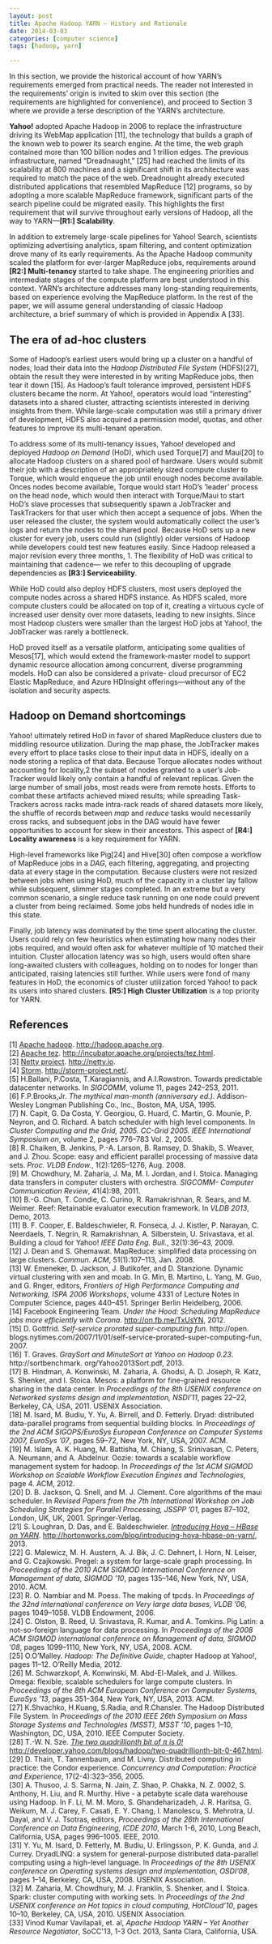 ```yaml
---
layout: post
title: Apache Hadoop YARN – History and Rationale
date: 2014-03-03
categories: [computer science]
tags: [hadoop, yarn]

---
```


In this section, we provide the historical account of how YARN’s requirements emerged from practical needs. The reader not interested in the requirements’ origin is invited to skim over this section (the requirements are highlighted for convenience), and proceed to Section 3 where we provide a terse description of the YARN’s architecture.
**Yahoo!** adopted Apache Hadoop in 2006 to replace the infrastructure driving its WebMap application [11], the technology that builds a graph of the known web to power its search engine. At the time, the web graph contained more than 100 billion nodes and 1 trillion edges. The previous infrastructure, named “Dreadnaught,” [25] had reached the limits of its scalability at 800 machines and a significant shift in its architecture was required to match the pace of the web. Dreadnought already executed distributed applications that resembled MapReduce [12] programs, so by adopting a more scalable MapReduce framework, significant parts of the search pipeline could be migrated easily. This highlights the first requirement that will survive throughout early versions of Hadoop, all the way to YARN—**[R1:] Scalability**.
In addition to extremely large-scale pipelines for Yahoo! Search, scientists optimizing advertising analytics, spam filtering, and content optimization drove many of its early requirements. As the Apache Hadoop community scaled the platform for ever-larger MapReduce jobs, requirements around **[R2:] Multi-tenancy** started to take shape. The engineering priorities and intermediate stages of the compute platform are best understood inthis context. YARN’s architecture addresses many long-standing requirements, based on experience evolving the MapReduce platform. In the rest of the paper, we will assume general understanding of classic Hadoop architecture, a brief summary of which is provided in Appendix A [33].
The era of ad-hoc clusters
---Some of Hadoop’s earliest users would bring up a cluster on a handful of nodes, load their data into the *Hadoop Distributed File System* (HDFS)[27], obtain the result they were interested in by writing MapReduce jobs, then tear it down [15]. As Hadoop’s fault tolerance improved, persistent HDFS clusters became the norm. At Yahoo!, operators would load “interesting” datasets into a shared cluster, attracting scientists interested in deriving insights from them. While large-scale computation was still a primary driver of development, HDFS also acquired a permission model, quotas, and other features to improve its multi-tenant operation.
To address some of its multi-tenancy issues, Yahoo! developed and deployed *Hadoop on Demand* (HoD), which used Torque[7] and Maui[20] to allocate Hadoop clusters on a shared pool of hardware. Users would submit their job with a description of an appropriately sized compute cluster to Torque, which would enqueue the job until enough nodes become available. Onces nodes become available, Torque would start HoD’s ’leader’ process on the head node, which would then interact with Torque/Maui to start HoD’s slave processes that subsequently spawn a JobTracker and TaskTrackers for that user which then accept a sequence of jobs. When the user released the cluster, the system would automatically collect the user’s logs and return the nodes to the shared pool. Because HoD sets up a new cluster for every job, users could run (slightly) older versions of Hadoop while developers could test new features easily. Since Hadoop released a major revision every three months, 1. The flexibility of HoD was critical to maintaining that cadence— we refer to this decoupling of upgrade dependencies as **[R3:] Serviceability**.
While HoD could also deploy HDFS clusters, most users deployed the compute nodes across a shared HDFS instance. As HDFS scaled, more compute clusters could be allocated on top of it, creating a virtuous cycle of increased user density over more datasets, leading to new insights. Since most Hadoop clusters were smaller than the largest HoD jobs at Yahoo!, the JobTracker was rarely a bottleneck.
HoD proved itself as a versatile platform, anticipating some qualities of Mesos[17], which would extend the framework-master model to support dynamic resource allocation among concurrent, diverse programming models. HoD can also be considered a private- cloud precursor of EC2 Elastic MapReduce, and Azure HDInsight offerings—without any of the isolation and security aspects.Hadoop on Demand shortcomings
---
Yahoo! ultimately retired HoD in favor of shared MapReduce clusters due to middling resource utilization. During the map phase, the JobTracker makes every effort to place tasks close to their input data in HDFS, ideally on a node storing a replica of that data. Because Torque allocates nodes without accounting for locality,2 the subset of nodes granted to a user’s Job-Tracker would likely only contain a handful of relevant replicas. Given the large number of small jobs, most reads were from remote hosts. Efforts to combat these artifacts achieved mixed results; while spreading Task-Trackers across racks made intra-rack reads of shared datasets more likely, the shuffle of records between *map* and *reduce* tasks would necessarily cross racks, and subsequent jobs in the DAG would have fewer opportunities to account for skew in their ancestors. This aspect of **[R4:] Locality awareness** is a key requirement for YARN.
High-level frameworks like Pig[24] and Hive[30] often compose a workflow of MapReduce jobs in a *DAG*, each filtering, aggregating, and projecting data at every stage in the computation. Because clusters were not resized between jobs when using HoD, much of the capacity in a cluster lay fallow while subsequent, slimmer stages completed. In an extreme but a very common scenario, a single reduce task running on one node could prevent a cluster from being reclaimed. Some jobs held hundreds of nodes idle in this state.
Finally, job latency was dominated by the time spent allocating the cluster. Users could rely on few heuristics when estimating how many nodes their jobs required, and would often ask for whatever multiple of 10 matched their intuition. Cluster allocation latency was so high, users would often share long-awaited clusters with colleagues, holding on to nodes for longer than anticipated, raising latencies still further. While users were fond of many features in HoD, the economics of cluster utilization forced Yahoo! to pack its users into shared clusters. **[R5:] High Cluster Utilization** is a top priority for YARN.
References
---
[1] [Apache hadoop](http://hadoop.apache.org). http://hadoop.apache.org.  
[2] [Apache tez](http://incubator.apache.org/projects/tez.html). http://incubator.apache.org/projects/tez.html.   
[3] [Netty project](http://netty.io). http://netty.io.  
[4] [Storm](http://storm-project.net/). http://storm-project.net/.  
[5] H.Ballani, P.Costa, T.Karagiannis, and A.I.Rowstron. Towards predictable datacenter networks. In *SIGCOMM*, volume 11, pages 242–253, 2011.  
[6] F.P.Brooks,Jr. *The mythical man-month (anniversary ed.)*. Addison-Wesley Longman Publishing Co., Inc., Boston, MA, USA, 1995.  
[7] N. Capit, G. Da Costa, Y. Georgiou, G. Huard, C. Martin, G. Mounie, P. Neyron, and O. Richard. A batch scheduler with high level components. In *Cluster Computing and the Grid, 2005. CC-Grid 2005. IEEE International Symposium on*, volume 2, pages 776–783 Vol. 2, 2005.  
[8] R. Chaiken, B. Jenkins, P.-A. Larson, B. Ramsey, D. Shakib, S. Weaver, and J. Zhou. Scope: easy and efficient parallel processing of massive data sets. *Proc. VLDB Endow.*, 1(2):1265–1276, Aug. 2008.  
[9] M. Chowdhury, M. Zaharia, J. Ma, M. I. Jordan, and I. Stoica. Managing data transfers in computer clusters with orchestra. *SIGCOMM- Computer Communication Review*, 41(4):98, 2011.  
[10] B.-G. Chun, T. Condie, C. Curino, R. Ramakrishnan, R. Sears, and M. Weimer. Reef: Retainable evaluator execution framework. In *VLDB 2013*, Demo, 2013.  
[11] B. F. Cooper, E. Baldeschwieler, R. Fonseca, J. J. Kistler, P. Narayan, C. Neerdaels, T. Negrin, R. Ramakrishnan, A. Silberstein, U. Srivastava, et al. Building a cloud for Yahoo! *IEEE Data Eng. Bull.*, 32(1):36–43, 2009.  
[12] J. Dean and S. Ghemawat. MapReduce: simplified data processing on large clusters. *Commun. ACM*, 51(1):107–113, Jan. 2008.  
[13] W. Emeneker, D. Jackson, J. Butikofer, and D. Stanzione. Dynamic virtual clustering with xen and moab. In G. Min, B. Martino, L. Yang, M. Guo, and G. Rnger, editors, *Frontiers of High Performance Computing and Networking, ISPA 2006 Workshops*, volume 4331 of Lecture Notes in Computer Science, pages 440–451. Springer Berlin Heidelberg, 2006.  
[14] Facebook Engineering Team. *Under the Hood: Scheduling MapReduce jobs more efficiently with Corona*. http://on.fb.me/TxUsYN, 2012.  
[15] D. Gottfrid. *Self-service prorated super-computing fun*. http://open. blogs.nytimes.com/2007/11/01/self-service-prorated-super-computing-fun, 2007.  
[16] T. Graves. *GraySort and MinuteSort at Yahoo on Hadoop 0.23*. http://sortbenchmark. org/Yahoo2013Sort.pdf, 2013.  
[17] B. Hindman, A. Konwinski, M. Zaharia, A. Ghodsi, A. D. Joseph, R. Katz, S. Shenker, and I. Stoica. Mesos: a platform for fine-grained resource sharing in the data center. In *Proceedings of the 8th USENIX conference on Networked systems design and implementation, NSDI’11*, pages 22–22, Berkeley, CA, USA, 2011. USENIX Association.  
[18] M. Isard, M. Budiu, Y. Yu, A. Birrell, and D. Fetterly. Dryad: distributed data-parallel programs from sequential building blocks. In *Proceedings of the 2nd ACM SIGOPS/EuroSys European Conference on Computer Systems 2007, EuroSys ’07*, pages 59–72, New York, NY, USA, 2007. ACM.  
[19] M. Islam, A. K. Huang, M. Battisha, M. Chiang, S. Srinivasan, C. Peters, A. Neumann, and A. Abdelnur. Oozie: towards a scalable workflow management system for hadoop. In *Proceedings of the 1st ACM SIGMOD Workshop on Scalable Workflow Execution Engines and Technologies*, page 4. ACM, 2012.  
[20] D. B. Jackson, Q. Snell, and M. J. Clement. Core algorithms of the maui scheduler. In *Revised Papers from the 7th International Workshop on Job Scheduling Strategies for Parallel Processing, JSSPP ’01*, pages 87–102, London, UK, UK, 2001. Springer-Verlag.  
[21] S. Loughran, D. Das, and E. Baldeschwieler. [*Introducing Hoya – HBase on YARN*](http://hortonworks.com/blog/introducing-hoya-hbase-on-yarn/). http://hortonworks.com/blog/introducing-hoya-hbase-on-yarn/, 2013.  
[22] G. Malewicz, M. H. Austern, A. J. Bik, J. C. Dehnert, I. Horn, N. Leiser, and G. Czajkowski. Pregel: a system for large-scale graph processing. In *Proceedings of the 2010 ACM SIGMOD International Conference on Management of data, SIGMOD ’10*, pages 135–146, New York, NY, USA, 2010. ACM.  
[23] R. O. Nambiar and M. Poess. The making of tpcds. In *Proceedings of the 32nd international conference on Very large data bases, VLDB ’06*, pages 1049–1058. VLDB Endowment, 2006.  
[24] C. Olston, B. Reed, U. Srivastava, R. Kumar, and A. Tomkins. Pig Latin: a not-so-foreign language for data processing. In *Proceedings of the 2008 ACM SIGMOD international conference on Management of data, SIGMOD ’08*, pages 1099–1110, New York, NY, USA, 2008. ACM.  
[25] O.O’Malley. *Hadoop: The Definitive Guide*, chapter Hadoop at Yahoo!, pages 11–12. O’Reilly Media, 2012.  
[26] M. Schwarzkopf, A. Konwinski, M. Abd-El-Malek, and J. Wilkes. Omega: flexible, scalable schedulers for large compute clusters. In *Proceedings of the 8th ACM European Conference on Computer Systems, EuroSys ’13*, pages 351–364, New York, NY, USA, 2013. ACM.  
[27] K.Shvachko, H.Kuang, S.Radia, and R.Chansler. The Hadoop Distributed File System. In *Proceedings of the 2010 IEEE 26th Symposium on Mass Storage Systems and Technologies (MSST), MSST ’10*, pages 1–10, Washington, DC, USA, 2010. IEEE Computer Society.    
[28] T.-W. N. Sze. [*The two quadrillionth bit of π is 0!*](http://developer.yahoo.com/blogs/hadoop/two-quadrillionth-bit-0-467.html) http://developer.yahoo.com/blogs/hadoop/two-quadrillionth-bit-0-467.html.  
[29] D. Thain, T. Tannenbaum, and M. Livny. Distributed computing in practice: the Condor experience. *Concurrency and Computation: Practice and Experience*, 17(2-4):323–356, 2005.  
[30] A. Thusoo, J. S. Sarma, N. Jain, Z. Shao, P. Chakka, N. Z. 0002, S. Anthony, H. Liu, and R. Murthy. Hive - a petabyte scale data warehouse using Hadoop. In F. Li, M. M. Moro, S. Ghandeharizadeh, J. R. Haritsa, G. Weikum, M. J. Carey, F. Casati, E. Y. Chang, I. Manolescu, S. Mehrotra, U. Dayal, and V. J. Tsotras, editors, *Proceedings of the 26th International Conference on Data Engineering, ICDE 2010*, March 1-6, 2010, Long Beach, California, USA, pages 996–1005. IEEE, 2010.  
[31] Y. Yu, M. Isard, D. Fetterly, M. Budiu, U. Erlingsson, P. K. Gunda, and J. Currey. DryadLINQ: a system for general-purpose distributed data-parallel computing using a high-level language. In *Proceedings of the 8th USENIX conference on Operating systems design and implementation, OSDI’08*, pages 1–14, Berkeley, CA, USA, 2008. USENIX Association.  
[32] M. Zaharia, M. Chowdhury, M. J. Franklin, S. Shenker, and I. Stoica. Spark: cluster computing with working sets. In *Proceedings of the 2nd USENIX conference on Hot topics in cloud computing, HotCloud’10*, pages 10–10, Berkeley, CA, USA, 2010. USENIX Association.  
[33] Vinod Kumar Vavilapali, et. al, *Apache Hadoop YARN – Yet Another Resource Negotiator*, SoCC'13, 1-3 Oct. 2013, Santa Clara, California, USA.
